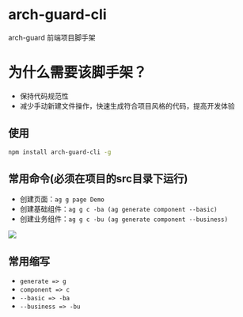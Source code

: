 # arch-guard-cli
arch-guard 前端项目脚手架

# 为什么需要该脚手架？
- 保持代码规范性
- 减少手动新建文件操作，快速生成符合项目风格的代码，提高开发体验

## 使用
```bash
npm install arch-guard-cli -g
```

## 常用命令(必须在项目的**src**目录下运行)
- 创建页面：`ag g page Demo`
- 创建基础组件：`ag g c -ba (ag generate component --basic)`
- 创建业务组件：`ag g c -bu (ag generate component --business)`

<img src="./assets/创建页面.gif" />

## 常用缩写
- `generate => g`
- `component => c` 
- `--basic => -ba`
- `--business => -bu`
 


